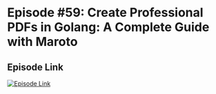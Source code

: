 # Episode #59: Create Professional PDFs in Golang: A Complete Guide with Maroto

## Episode Link
 [![Episode Link](https://d502jbuhuh9wk.cloudfront.net/courses/67068a3b864d6f518b6b7830/67068a3b864d6f518b6b7830_scaled_cover.jpg?v=3)](https://www.codeheim.io/courses/Episode-59-Create-Professional-PDFs-in-Golang-A-Complete-Guide-with-Maroto-67068a3b864d6f518b6b7830)
